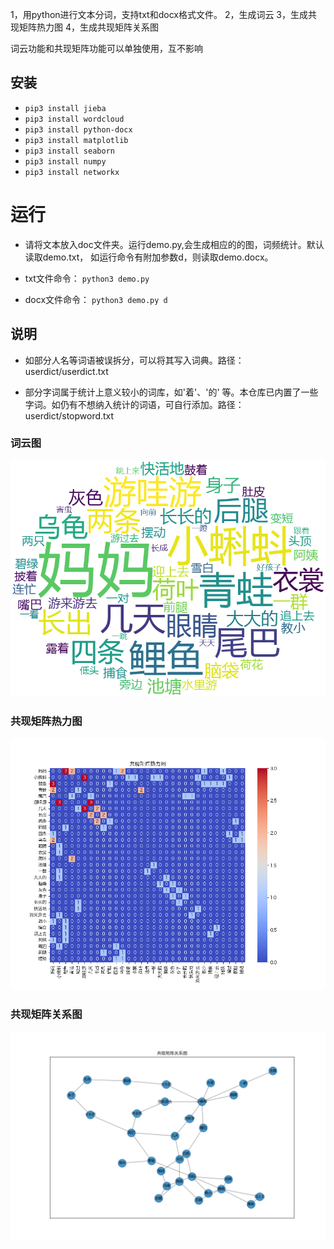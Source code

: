 

1，用python进行文本分词，支持txt和docx格式文件。
2，生成词云
3，生成共现矩阵热力图
4，生成共现矩阵关系图

词云功能和共现矩阵功能可以单独使用，互不影响

## 安装
* `pip3 install jieba`
* `pip3 install wordcloud`
* `pip3 install python-docx`
* `pip3 install matplotlib`
* `pip3 install seaborn`
* `pip3 install numpy`
* `pip3 install networkx`

# 运行
* 请将文本放入doc文件夹。运行demo.py,会生成相应的的图，词频统计。默认读取demo.txt， 如运行命令有附加参数d，则读取demo.docx。  

* txt文件命令： `python3 demo.py` 
* docx文件命令： `python3 demo.py d`


## 说明

* 如部分人名等词语被误拆分，可以将其写入词典。路径：userdict/userdict.txt

* 部分字词属于统计上意义较小的词库，如'着'、'的' 等。本仓库已内置了一些字词。如仍有不想纳入统计的词语，可自行添加。路径：userdict/stopword.txt

### 词云图
![image](https://raw.githubusercontent.com/suweiteng/wordCloud/master/Images/wordCloud.png)  
### 共现矩阵热力图
![image](https://raw.githubusercontent.com/suweiteng/wordCloud/master/Images/my_figure.png)  
### 共现矩阵关系图
![image](https://raw.githubusercontent.com/suweiteng/wordCloud/master/Images/diagram.png)